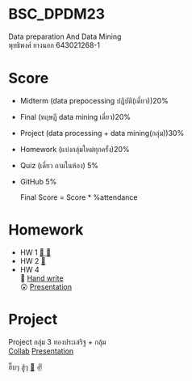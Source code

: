 # BSC_DPDM23
Data preparation And Data Mining <br>
พุทธิพงศ์ ยางนอก 643021268-1

# Score
- Midterm (data prepocessing ปฏิบัติ(เดี่ยว))20%
- Final (ทฤษฎี data mining เดี่ยว)20%
- Project (data processing + data mining(กลุ่ม))30%
- Homework (แบ่งกลุ่มใหม่ทุกครั้ง)20%
- Quiz (เดี่ยว ถามในห้อง) 5%
- GitHub 5%

  Final Score = Score * %attendance

# Homework
- HW 1 [:cookie: :milk_glass:](https://www.youtube.com/watch?v=dQw4w9WgXcQ)
- HW 2 [:seedling:](https://www.youtube.com/watch?v=dQw4w9WgXcQ)
- HW 4  
:pencil: [Hand write](https://www.youtube.com/watch?v=dQw4w9WgXcQ)  
:open_mouth: [Presentation](https://www.youtube.com/watch?v=dQw4w9WgXcQ)


# Project
Project กลุ่ม 3 ทองประเสริฐ + กลุ้ม  
[Collab](https://github.com/puttipongyy/BSC_DPDM23/blob/1c2ea524283782080ea4404255f129b8b1414c9f/Final_Project.ipynb) 
[Presentation](https://github.com/puttipongyy/BSC_DPDM23/blob/a31eb4e0b9190acaefd0b5737820ffc4a412a223/Project_slide.pdf)  

ฮึ๊บๆ สู้ๆ [:musical_note:](https://www.youtube.com/watch?v=dQw4w9WgXcQ) :v:







